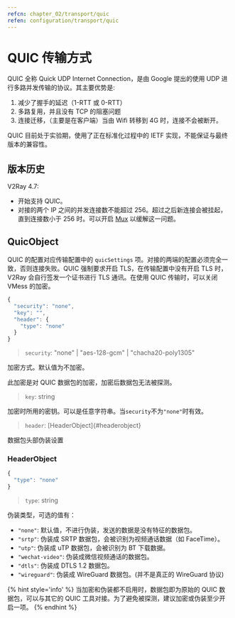 ```yaml
---
refcn: chapter_02/transport/quic
refen: configuration/transport/quic
---
```


# QUIC 传输方式

QUIC 全称 Quick UDP Internet Connection，是由 Google 提出的使用 UDP 进行多路并发传输的协议。其主要优势是:

1. 减少了握手的延迟（1-RTT 或 0-RTT）
1. 多路复用，并且没有 TCP 的阻塞问题
1. 连接迁移，（主要是在客户端）当由 Wifi 转移到 4G 时，连接不会被断开。

QUIC 目前处于实验期，使用了正在标准化过程中的 IETF 实现，不能保证与最终版本的兼容性。

## 版本历史

V2Ray 4.7:

* 开始支持 QUIC。
* 对接的两个 IP 之间的并发连接数不能超过 256。超过之后新连接会被挂起，直到连接数小于 256 时。可以开启 [Mux](../mux.md) 以缓解这一问题。

## QuicObject

QUIC 的配置对应传输配置中的 `quicSettings` 项。对接的两端的配置必须完全一致，否则连接失败。QUIC 强制要求开启 TLS，在传输配置中没有开启 TLS 时，V2Ray 会自行签发一个证书进行 TLS 通讯。在使用 QUIC 传输时，可以关闭 VMess 的加密。

```javascript
{
  "security": "none",
  "key": "",
  "header": {
    "type": "none"
  }
}
```

> `security`: "none" | "aes-128-gcm" | "chacha20-poly1305"

加密方式。默认值为不加密。

此加密是对 QUIC 数据包的加密，加密后数据包无法被探测。

> `key`: string

加密时所用的密钥。可以是任意字符串。当`security`不为`"none"`时有效。

> `header`: [HeaderObject]{#headerobject}

数据包头部伪装设置

### HeaderObject

```javascript
{
  "type": "none"
}
```

> `type`: string

伪装类型，可选的值有：

* `"none"`: 默认值，不进行伪装，发送的数据是没有特征的数据包。
* `"srtp"`: 伪装成 SRTP 数据包，会被识别为视频通话数据（如 FaceTime）。
* `"utp"`: 伪装成 uTP 数据包，会被识别为 BT 下载数据。
* `"wechat-video"`: 伪装成微信视频通话的数据包。
* `"dtls"`: 伪装成 DTLS 1.2 数据包。
* `"wireguard"`: 伪装成 WireGuard 数据包。(并不是真正的 WireGuard 协议)

{% hint style='info' %}
当加密和伪装都不启用时，数据包即为原始的 QUIC 数据包，可以与其它的 QUIC 工具对接。为了避免被探测，建议加密或伪装至少开启一项。
{% endhint %}
